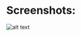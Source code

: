# Screenshots: 

![alt text](https://github.com/[username]/[reponame]/blob/[branch]/image.jpg?raw=true)

